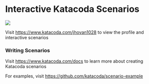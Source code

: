 # Interactive Katacoda Scenarios

[![](http://shields.katacoda.com/katacoda/jhovan1028/count.svg)](https://www.katacoda.com/jhovan1028 "Get your profile on Katacoda.com")

Visit https://www.katacoda.com/jhovan1028 to view the profile and interactive scenarios

### Writing Scenarios
Visit https://www.katacoda.com/docs to learn more about creating Katacoda scenarios

For examples, visit https://github.com/katacoda/scenario-example
